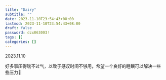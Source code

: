 ```yaml
---
title: "Dairy"
subtitle: ""
date: 2023-11-10T23:54:43+08:00
lastmod: 2023-11-10T23:54:43+08:00
draft: false
password: dzx063003!
tags: []
categories: []
---
```

2023.11.10

好多事压得喘不过气，以致于感叹时间不够用，希望一个良好的睡眠可以解决一些些压力🙏
